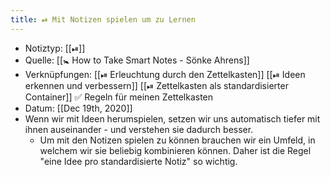 ```yaml
---
title: ⏯ Mit Notizen spielen um zu Lernen
---
```


- Notiztyp: [[⏯]]
- Quelle: [[🚼 How to Take Smart Notes - Sönke Ahrens]]
- Verknüpfungen: [[⏯ Erleuchtung durch den Zettelkasten]] [[⏯ Ideen erkennen und verbessern]] [[⏯ Zettelkasten als standardisierter Container]] ✅ Regeln für meinen Zettelkasten
- Datum: [[Dec 19th, 2020]]
- Wenn wir mit Ideen herumspielen, setzen wir uns automatisch tiefer mit ihnen auseinander - und verstehen sie dadurch besser.
	- Um mit den Notizen spielen zu können brauchen wir ein Umfeld, in welchem wir sie beliebig kombinieren können. Daher ist die Regel "eine Idee pro standardisierte Notiz" so wichtig.